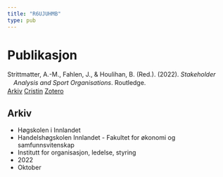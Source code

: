 ```yaml
---
title: "R6UJUHMB"
type: pub
---
```

<h1>Publikasjon</h1>
<article id="csl-bib-container-R6UJUHMB" class="csl-bib-container">
  <div class="csl-bib-body" style="line-height: 1.35; padding-left: 1em; text-indent:-1em;">
  <div class="csl-entry">Strittmatter, A.-M., Fahlen, J., &amp; Houlihan, B. (Red.). (2022). <i>Stakeholder Analysis and Sport Organisations</i>. Routledge.</div>
</div>
  <div class="csl-bib-buttons">
    <a href="#taxonomy-article-R6UJUHMB" class="csl-bib-button">Arkiv</a>
    <a href alt="Cristin URL" class="csl-bib-button">Cristin</a>
    <a href alt="Zotero URL" class="csl-bib-button">Zotero</a>
  </div>
  <div id="csl-bib-meta-container-R6UJUHMB"></div>
</article>
<div id="csl-bib-meta-R6UJUHMB" class="csl-bib-meta">
  <article id="taxonomy-article-R6UJUHMB" class="taxonomy-article">
    <h1>Arkiv</h1>
    <ul>
      <li>Høgskolen i Innlandet</li>
      <li>Handelshøgskolen Innlandet - Fakultet for økonomi og samfunnsvitenskap</li>
      <li>Institutt for organisasjon, ledelse, styring</li>
      <li>2022</li>
      <li>Oktober</li>
    </ul>
  </article>
</div>

